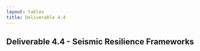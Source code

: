 ```yaml
---
layout: tables
title: Deliverable 4.4
---
```


## Deliverable 4.4 - Seismic Resilience Frameworks

<table id="csv-table"></table>

<script>
    document.addEventListener('DOMContentLoaded', function() {
        renderCSVTable('{{ site.baseurl }}/tables/44-frameworks-seismicResilience.csv', 'csv-table');
    });
</script>
